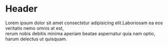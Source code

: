 # Header
Lorem ipsum dolor sit amet consectetur adipisicing elit.Laboriosam ea eos veritatis nemo omnis at est,<br/> rerum nobis debitis minima aperiam beatae aspernatur quia nam optio, harum delectus ut quisquam.